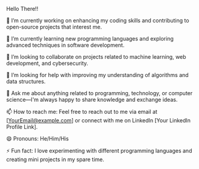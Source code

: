 Hello There!!

🔭 I’m currently working on enhancing my coding skills and contributing to open-source projects that interest me.

🌱 I’m currently learning new programming languages and exploring advanced techniques in software development.

👯 I’m looking to collaborate on projects related to machine learning, web development, and cybersecurity.

🤔 I’m looking for help with improving my understanding of algorithms and data structures.

💬 Ask me about anything related to programming, technology, or computer science—I'm always happy to share knowledge and exchange ideas.

📫 How to reach me: Feel free to reach out to me via email at [YourEmail@example.com] or connect with me on LinkedIn [Your LinkedIn Profile Link].

😄 Pronouns: He/Him/His

⚡ Fun fact: I love experimenting with different programming languages and creating mini projects in my spare time.
